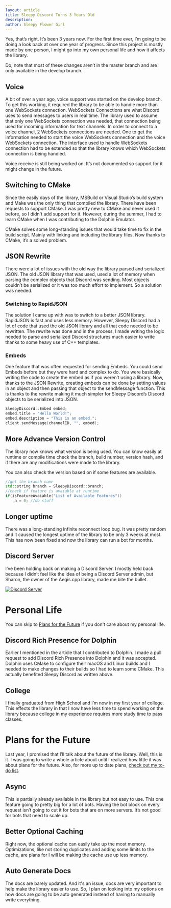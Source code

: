 ```yaml
---
layout: article
title: Sleepy Discord Turns 3 Years Old
description:
author: Sleepy Flower Girl
---
```


Yes, that’s right. It’s been 3 years now. For the first time ever, I’m going to be doing a look back at over one year of progress. Since this project is mostly made by one person, I might go into my own personal life and how it affects the library.

Do, note that most of these changes aren’t in the master branch and are only available in the develop branch.

## Voice

A bit of over a year ago, voice support was started on the develop branch. To get this working, it required the library to be able to handle more than one WebSockets connection. WebSockets Connections are what Discord uses to send messages to users in real time. The library used to assume that only one WebSockets connection was needed, that connection being used for incoming information for text channels. In order to connect to a voice channel, 2 WebSockets connections are needed. One to get the information needed to start the voice WebSockets connection and the voice WebSockets connection. The interface used to handle WebSockets connection had to be extended so that the library knows which WebSockets connection is being handled.

Voice receive is still being worked on. It’s not documented so support for it might change in the future.

## Switching to CMake

Since the easily days of the library, MSBuild or Visual Studio’s build system and Make was the only thing that compiled the library. There have been requests to support CMake. I was pretty new to CMake and never used it before, so I didn't add support for it. However, during the summer, I had to learn CMake when I was contributing to the Dolphin Emulator.

CMake solves some long-standing issues that would take time to fix in the build script. Mainly with linking and including the library files. Now thanks to CMake, it’s a solved problem.

## JSON Rewrite

There were a lot of issues with the old way the library parsed and serialized JSON. The old JSON library that was used, used a lot of memory when parsing the complex objects that Discord was sending. Most objects couldn’t be serialized or it was too much effort to implement. So a solution was needed.

### Switching to RapidJSON

The solution I came up with was to switch to a better JSON library. RapidJSON is fast and uses less memory. However, Sleepy Discord had a lot of code that used the old JSON library and all that code needed to be rewritten. The rewrite was done and in the process, I made writing the logic needed to parse and serialized Discord structures much easier to write thanks to some heavy use of C++ templates.

### Embeds

One feature that was often requested for sending Embeds. You could send Embeds before but they were hard and complex to do. You were basically writing the code to create the embed as if you weren’t using a library. Now, thanks to the JSON Rewrite, creating embeds can be done by setting values in an object and then passing that object to the sendMessage function. This is thanks to the rewrite making it much simpler for Sleepy Discord’s Discord objects to be serialized into JSON.

```cpp
SleepyDiscord::Embed embed;
embed.title = "Hello World!";
embed.description = "This is an embed.";
client.sendMessage(channelID, "", embed);
```

## More Advance Version Control

The library now knows what version is being used. You can know easily at runtime or compile time check the branch, build number, version hash, and if there are any modifications were made to the library.

You can also check the version based on if some features are available.

```cpp
//get the branch name
std::string branch = SleepyDiscord::branch;
//check if feature is avaiable at runtime
if(isFeatureAvaiable("List of Available Features"))
	a = 0; //do stuff
```

## Longer uptime

There was a long-standing infinite reconnect loop bug. It was pretty random and it caused the longest uptime of the library to be only 3 weeks at most. This has now been fixed and now the library can run a bot for months.

## Discord Server

I’ve been holding back on making a Discord Server. I mostly held back because I didn’t feel like the idea of being a Discord Server admin, but Sharon, the owner of the Aegis.cpp library, made me bite the bullet.

[![Discord Server](https://discordapp.com/api/guilds/566681036935790615/embed.png?style=banner2)](https://discord.gg/5VDrVfK)

# Personal Life

You can skip to [Plans for the Future](#plans-for-the-future) if you don't care about my personal life.

## Discord Rich Presence for Dolphin

Earlier I mentioned in the article that I contributed to Dolphin. I made a pull request to add Discord Rich Presence into Dolphin and it was accepted. Dolphin uses CMake to configure their macOS and Linux builds and I needed to make changes to their builds so I had to learn some CMake. This actually benefited Sleepy Discord as written above.

## College

I finally graduated from High School and I’m now in my first year of college. This effects the library in that I now have less time to spend working on the library because college in my experience requires more study time to pass classes.

# Plans for the Future

Last year, I promised that I’ll talk about the future of the library. Well, this is it. I was going to write a whole article about until I realized how little it was about plans for the future. Also, for more up to date plans, [check out my to-do list](https://trello.com/b/x5xsx21a/sleepy-discord-plans).

## Async

This is partially already available in the library but not easy to use. This one feature going to pretty big for a lot of bots. Having the bot block on every request isn’t going to cut it for bots that are on more servers. It’s not good for bots that need to scale up.

## Better Optional Caching

Right now, the optional cache can easily take up the most memory. Optimizations, like not storing duplicates and adding some limits to the cache, are plans for I will be making the cache use up less memory.

## Auto Generate Docs

The docs are barely updated. And it's an issue, docs are very important to help make the library easier to use. So, I plan on looking into my options on how docs are going to be auto generated instead of having to manually write everything.